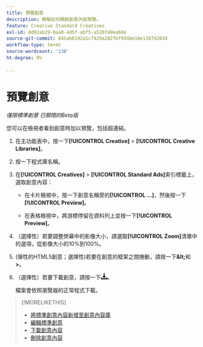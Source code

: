 ```yaml
---
title: 預覽創意
description: 瞭解如何開啟創意內容預覽。
feature: Creative Standard Creatives
exl-id: 0d92ab29-0aa0-4d5f-abf5-a520f49ea60e
source-git-commit: 845ab0192a1cf429a282fbf934be10e1307d2034
workflow-type: tm+mt
source-wordcount: '138'
ht-degree: 0%

---
```


# 預覽創意

*僅限標準創意*
*已關閉的Beta版*

您可以在檢視者看到創意時加以預覽，包括超連結。

1. 在主功能表中，按一下&#x200B;**[!UICONTROL Creative]** > **[!UICONTROL Creative Libraries]**。

1. 按一下程式庫名稱。

1. 在&#x200B;**[!UICONTROL Creatives]** > **[!UICONTROL Standard Ads]**&#x200B;索引標籤上，選取創意內容：

   * 在卡片檢視中，按一下創意名稱旁的&#x200B;**[!UICONTROL ...]**，然後按一下&#x200B;**[!UICONTROL Preview]**。

   * 在表格檢視中，將游標停留在資料列上並按一下&#x200B;**[!UICONTROL Preview]**。

1. （選擇性）若要調整熒幕中的影像大小，請選取&#x200B;**[!UICONTROL Zoom]**&#x200B;清單中的選項，從影像大小的10%到100%。

1. (彈性的HTML5創意；選擇性)若要在創意的框架之間捲動，請按一下&#x200B;**\&lt;**&#x200B;和&#x200B;**\>**。

1. （選擇性）若要下載創意，請按一下![下載](/help/creative/assets/download.png "下載")。

   檔案會依照瀏覽器的正常程式下載。

>[!MORELIKETHIS]
>
>* [將標準創意內容新增至創意內容庫](/help/creative/creative-libraries/creative-add-standard.md)
>* [編輯標準創意](/help/creative/creative-libraries/creative-edit-standard.md)
>* [下載創意內容](/help/creative/creative-libraries/creative-download.md)
>* [刪除創意內容](/help/creative/creative-libraries/creative-delete.md)
